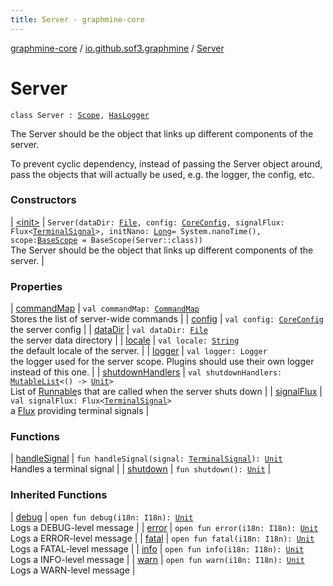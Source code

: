 ```yaml
---
title: Server - graphmine-core
---
```


[graphmine-core](../../index.html) / [io.github.sof3.graphmine](../index.html) / [Server](./index.html)

# Server

`class Server : `[`Scope`](../../io.github.sof3.graphmine.scope/-scope/index.html)`, `[`HasLogger`](../-has-logger/index.html)

The Server should be the object that links up different components of the server.

To prevent cyclic dependency, instead of passing the Server object around, pass the objects that will actually be used, e.g. the logger, the config, etc.

### Constructors

| [&lt;init&gt;](-init-.html) | `Server(dataDir: `[`File`](http://docs.oracle.com/javase/6/docs/api/java/io/File.html)`, config: `[`CoreConfig`](../../io.github.sof3.graphmine.config/-core-config/index.html)`, signalFlux: Flux<`[`TerminalSignal`](../../io.github.sof3.graphmine.command/-terminal-signal/index.html)`>, initNano: `[`Long`](https://kotlinlang.org/api/latest/jvm/stdlib/kotlin/-long/index.html)` = System.nanoTime(), scope: `[`BaseScope`](../../io.github.sof3.graphmine.scope/-base-scope/index.html)` = BaseScope(Server::class))`<br>The Server should be the object that links up different components of the server. |

### Properties

| [commandMap](command-map.html) | `val commandMap: `[`CommandMap`](../../io.github.sof3.graphmine.command/-command-map/index.html)<br>Stores the list of server-wide commands |
| [config](config.html) | `val config: `[`CoreConfig`](../../io.github.sof3.graphmine.config/-core-config/index.html)<br>the server config |
| [dataDir](data-dir.html) | `val dataDir: `[`File`](http://docs.oracle.com/javase/6/docs/api/java/io/File.html)<br>the server data directory |
| [locale](locale.html) | `val locale: `[`String`](https://kotlinlang.org/api/latest/jvm/stdlib/kotlin/-string/index.html)<br>the default locale of the server. |
| [logger](logger.html) | `val logger: Logger`<br>the logger used for the server scope. Plugins should use their own logger instead of this one. |
| [shutdownHandlers](shutdown-handlers.html) | `val shutdownHandlers: `[`MutableList`](https://kotlinlang.org/api/latest/jvm/stdlib/kotlin.collections/-mutable-list/index.html)`<() -> `[`Unit`](https://kotlinlang.org/api/latest/jvm/stdlib/kotlin/-unit/index.html)`>`<br>List of [Runnable](http://docs.oracle.com/javase/6/docs/api/java/lang/Runnable.html)s that are called when the server shuts down |
| [signalFlux](signal-flux.html) | `val signalFlux: Flux<`[`TerminalSignal`](../../io.github.sof3.graphmine.command/-terminal-signal/index.html)`>`<br>a [Flux](#) providing terminal signals |

### Functions

| [handleSignal](handle-signal.html) | `fun handleSignal(signal: `[`TerminalSignal`](../../io.github.sof3.graphmine.command/-terminal-signal/index.html)`): `[`Unit`](https://kotlinlang.org/api/latest/jvm/stdlib/kotlin/-unit/index.html)<br>Handles a terminal signal |
| [shutdown](shutdown.html) | `fun shutdown(): `[`Unit`](https://kotlinlang.org/api/latest/jvm/stdlib/kotlin/-unit/index.html) |

### Inherited Functions

| [debug](../-has-logger/debug.html) | `open fun debug(i18n: I18n): `[`Unit`](https://kotlinlang.org/api/latest/jvm/stdlib/kotlin/-unit/index.html)<br>Logs a DEBUG-level message |
| [error](../-has-logger/error.html) | `open fun error(i18n: I18n): `[`Unit`](https://kotlinlang.org/api/latest/jvm/stdlib/kotlin/-unit/index.html)<br>Logs a ERROR-level message |
| [fatal](../-has-logger/fatal.html) | `open fun fatal(i18n: I18n): `[`Unit`](https://kotlinlang.org/api/latest/jvm/stdlib/kotlin/-unit/index.html)<br>Logs a FATAL-level message |
| [info](../-has-logger/info.html) | `open fun info(i18n: I18n): `[`Unit`](https://kotlinlang.org/api/latest/jvm/stdlib/kotlin/-unit/index.html)<br>Logs a INFO-level message |
| [warn](../-has-logger/warn.html) | `open fun warn(i18n: I18n): `[`Unit`](https://kotlinlang.org/api/latest/jvm/stdlib/kotlin/-unit/index.html)<br>Logs a WARN-level message |

